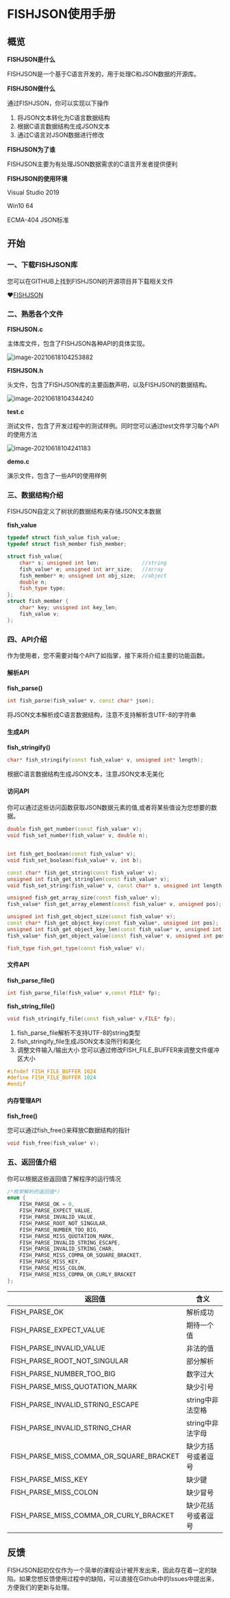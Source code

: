 # FISHJSON使用手册

## 概览

**FISHJSON是什么**

FISHJSON是一个基于C语言开发的，用于处理C和JSON数据的开源库。

**FISHJSON做什么**

通过FISHJSON，你可以实现以下操作

1. 将JSON文本转化为C语言数据结构
2. 根据C语言数据结构生成JSON文本
3. 通过C语言对JSON数据进行修改



**FISHJSON为了谁**

FISHJSON主要为有处理JSON数据需求的C语言开发者提供便利

**FISHJSON的使用环境**

Visual Studio 2019

Win10 64

ECMA-404 JSON标准

## 开始

### 一、下载FISHJSON库

您可以在GITHUB上找到FISHJSON的开源项目并下载相关文件

❤[FISHJSON](https://github.com/PokIsemaine/FISHJSON)

### 二、熟悉各个文件

**FISHJSON.c**

主体库文件，包含了FISHJSON各种API的具体实现。

![image-20210618104253882](C:\Users\ZSL\AppData\Roaming\Typora\typora-user-images\image-20210618104253882.png)

**FISHJSON.h**

头文件，包含了FISHJSON库的主要函数声明，以及FISHJSON的数据结构。

![image-20210618104344240](C:\Users\ZSL\AppData\Roaming\Typora\typora-user-images\image-20210618104344240.png)

**test.c**

测试文件，包含了开发过程中的测试样例。同时您可以通过test文件学习每个API的使用方法

![image-20210618104241183](C:\Users\ZSL\AppData\Roaming\Typora\typora-user-images\image-20210618104241183.png)

**demo.c**

演示文件，包含了一些API的使用样例

### 三、数据结构介绍

FISHJSON自定义了树状的数据结构来存储JSON文本数据

**fish_value**

```c++
typedef struct fish_value fish_value;
typedef struct fish_member fish_member;

struct fish_value{
    char* s; unsigned int len;              //string
    fish_value* e; unsigned int arr_size;   //array
    fish_member* m; unsigned int obj_size;  //object
    double n;
    fish_type type;
};
struct fish_member {
    char* key; unsigned int key_len;
    fish_value v;
};
```



### 四、API介绍

作为使用者，您不需要对每个API了如指掌，接下来将介绍主要的功能函数。

#### **解析API**

**fish_parse()**

```c++
int fish_parse(fish_value* v, const char* json);
```

将JSON文本解析成C语言数据结构，注意不支持解析含UTF-8的字符串

#### **生成API**

**fish_stringify()**

```c++
char* fish_stringify(const fish_value* v, unsigned int* length);
```

根据C语言数据结构生成JSON文本，注意JSON文本无美化

#### **访问API**

你可以通过这些访问函数获取JSON数据元素的值,或者将某些值设为您想要的数据。

```c++
double fish_get_number(const fish_value* v);
void fish_set_number(fish_value* v, double n);


int fish_get_boolean(const fish_value* v);
void fish_set_boolean(fish_value* v, int b);

const char* fish_get_string(const fish_value* v);
unsigned int fish_get_stringlen(const fish_value* v);
void fish_set_string(fish_value* v, const char* s, unsigned int length);

unsigned fish_get_array_size(const fish_value* v);
fish_value* fish_get_array_element(const fish_value* v, unsigned pos);

unsigned int fish_get_object_size(const fish_value* v);
const char* fish_get_object_key(const fish_value*, unsigned int pos);
unsigned int fish_get_object_key_len(const fish_value* v, unsigned int pos);
fish_value* fish_get_object_value(const fish_value* v, unsigned int pos);

fish_type fish_get_type(const fish_value* v);
```

#### 文件API

**fish_parse_file()**

```c++
int fish_parse_file(fish_value* v,const FILE* fp);
```

**fish_string_file()**

```c++
void fish_stringify_file(const fish_value* v,FILE* fp);
```



1. fish_parse_file解析不支持UTF-8的string类型
2. fish_stringify_file生成JSON文本没所行和美化
3. 调整文件输入/输出大小
   您可以通过修改FISH_FILE_BUFFER来调整文件缓冲区大小

```c++
#ifndef FISH_FILE_BUFFER 1024
#define FISH_FILE_BUFFER 1024
#endif
```

#### 内存管理API

**fish_free()**

您可以通过fish_free()来释放C数据结构的指针

```c++
void fish_free(fish_value* v);
```

### 五、返回值介绍

你可以根据这些返回值了解程序的运行情况

```c++
/*枚举解析的返回值*/
enum {
    FISH_PARSE_OK = 0,
    FISH_PARSE_EXPECT_VALUE,
    FISH_PARSE_INVALID_VALUE,
    FISH_PARSE_ROOT_NOT_SINGULAR,
    FISH_PARSE_NUMBER_TOO_BIG,
    FISH_PARSE_MISS_QUOTATION_MARK,
    FISH_PARSE_INVALID_STRING_ESCAPE,
    FISH_PARSE_INVALID_STRING_CHAR,
    FISH_PARSE_MISS_COMMA_OR_SQUARE_BRACKET,
    FISH_PARSE_MISS_KEY,
    FISH_PARSE_MISS_COLON,
    FISH_PARSE_MISS_COMMA_OR_CURLY_BRACKET
};
```

| 返回值                                  | 含义               |
| --------------------------------------- | ------------------ |
| FISH_PARSE_OK                           | 解析成功           |
| FISH_PARSE_EXPECT_VALUE                 | 期待一个值         |
| FISH_PARSE_INVALID_VALUE                | 非法的值           |
| FISH_PARSE_ROOT_NOT_SINGULAR            | 部分解析           |
| FISH_PARSE_NUMBER_TOO_BIG               | 数字过大           |
| FISH_PARSE_MISS_QUOTATION_MARK          | 缺少引号           |
| FISH_PARSE_INVALID_STRING_ESCAPE        | string中非法空格   |
| FISH_PARSE_INVALID_STRING_CHAR          | string中非法字母   |
| FISH_PARSE_MISS_COMMA_OR_SQUARE_BRACKET | 缺少方括号或者逗号 |
| FISH_PARSE_MISS_KEY                     | 缺少键             |
| FISH_PARSE_MISS_COLON                   | 缺少冒号           |
| FISH_PARSE_MISS_COMMA_OR_CURLY_BRACKET  | 缺少花括号或者逗号 |



## 反馈

FISHJSON起初仅仅作为一个简单的课程设计被开发出来，因此存在着一定的缺陷。如果您想反馈使用过程中的缺陷，可以直接在Github中的Issues中提出来，方便我们的更新与处理。
